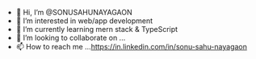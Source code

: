 - 👋 Hi, I’m @SONUSAHUNAYAGAON
- 👀 I’m interested in web/app development
- 🌱 I’m currently learning mern stack  & TypeScript
- 💞️ I’m looking to collaborate on ...
- 📫 How to reach me ...https://in.linkedin.com/in/sonu-sahu-nayagaon

<!---
SONUSAHUNAYAGAON/SONUSAHUNAYAGAON is a ✨ special ✨ repository because its `README.md` (this file) appears on your GitHub profile.
You can click the Preview link to take a look at your changes.
--->

